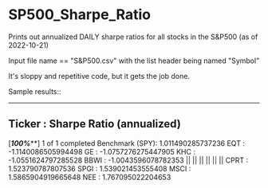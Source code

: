 # SP500_Sharpe_Ratio
Prints out annualized DAILY sharpe ratios for all stocks in the S&P500 (as of 2022-10-21)

Input file name == "S&P500.csv" with the list header being named "Symbol"

It's sloppy and repetitive code, but it gets the job done.

Sample results::

-------------------------
 Ticker : Sharpe Ratio (annualized) 
-------------------------
[*********************100%***********************]  1 of 1 completed
Benchmark (SPY):  1.011490285737236
EQT : -1.1140086505994498
GE : -1.0757276275447905
KHC : -1.0551624797285528
BBWI : -1.0043596078782353
||             ||
||             ||
||             ||
CPRT : 1.523790787807536
SPGI : 1.539021453555408
MSCI : 1.5865904919665648
NEE : 1.767095022204653
